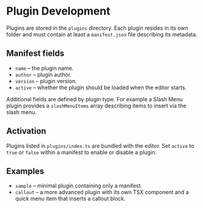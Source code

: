 # Plugin Development

Plugins are stored in the `plugins` directory. Each plugin resides in its own
folder and must contain at least a `manifest.json` file describing its
metadata.

## Manifest fields

- `name` – the plugin name.
- `author` – plugin author.
- `version` – plugin version.
- `active` – whether the plugin should be loaded when the editor starts.

Additional fields are defined by plugin type. For example a Slash Menu plugin
provides a `slashMenuItems` array describing items to insert via the slash
menu.

## Activation

Plugins listed in `plugins/index.ts` are bundled with the editor. Set `active`
to `true` or `false` within a manifest to enable or disable a plugin.

## Examples

- `sample` – minimal plugin containing only a manifest.
- `callout` – a more advanced plugin with its own TSX component and a quick
  menu item that inserts a callout block.